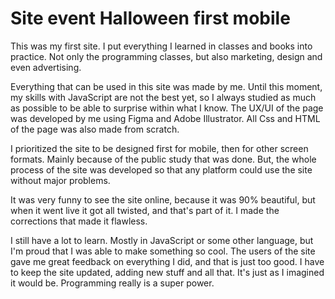 # Site event Halloween first mobile

This was my first site. I put everything I learned in classes and books into practice. Not only the programming classes, but also marketing, design and even advertising.

Everything that can be used in this site was made by me. Until this moment, my skills with JavaScript are not the best yet, so I always studied as much as possible to be able to surprise within what I know.
The UX/UI of the page was developed by me using Figma and Adobe Illustrator.
All Css and HTML of the page was also made from scratch.

I prioritized the site to be designed first for mobile, then for other screen formats. Mainly because of the public study that was done. But, the whole process of the site was developed so that any platform could use the site without major problems. 

It was very funny to see the site online, because it was 90% beautiful, but when it went live it got all twisted, and that's part of it. I made the corrections that made it flawless. 

I still have a lot to learn. Mostly in JavaScript or some other language, but I'm proud that I was able to make something so cool.
The users of the site gave me great feedback on everything I did, and that is just too good. I have to keep the site updated, adding new stuff and all that. It's just as I imagined it would be. 
Programming really is a super power.


